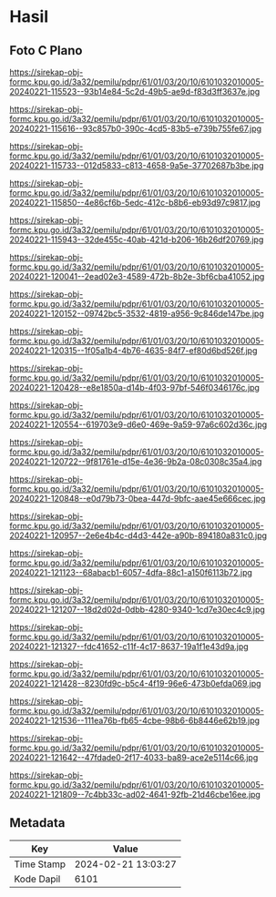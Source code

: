 # Hasil

## Foto C Plano

https://sirekap-obj-formc.kpu.go.id/3a32/pemilu/pdpr/61/01/03/20/10/6101032010005-20240221-115523--93b14e84-5c2d-49b5-ae9d-f83d3ff3637e.jpg

https://sirekap-obj-formc.kpu.go.id/3a32/pemilu/pdpr/61/01/03/20/10/6101032010005-20240221-115616--93c857b0-390c-4cd5-83b5-e739b755fe67.jpg

https://sirekap-obj-formc.kpu.go.id/3a32/pemilu/pdpr/61/01/03/20/10/6101032010005-20240221-115733--012d5833-c813-4658-9a5e-37702687b3be.jpg

https://sirekap-obj-formc.kpu.go.id/3a32/pemilu/pdpr/61/01/03/20/10/6101032010005-20240221-115850--4e86cf6b-5edc-412c-b8b6-eb93d97c9817.jpg

https://sirekap-obj-formc.kpu.go.id/3a32/pemilu/pdpr/61/01/03/20/10/6101032010005-20240221-115943--32de455c-40ab-421d-b206-16b26df20769.jpg

https://sirekap-obj-formc.kpu.go.id/3a32/pemilu/pdpr/61/01/03/20/10/6101032010005-20240221-120041--2ead02e3-4589-472b-8b2e-3bf6cba41052.jpg

https://sirekap-obj-formc.kpu.go.id/3a32/pemilu/pdpr/61/01/03/20/10/6101032010005-20240221-120152--09742bc5-3532-4819-a956-9c846de147be.jpg

https://sirekap-obj-formc.kpu.go.id/3a32/pemilu/pdpr/61/01/03/20/10/6101032010005-20240221-120315--1f05a1b4-4b76-4635-84f7-ef80d6bd526f.jpg

https://sirekap-obj-formc.kpu.go.id/3a32/pemilu/pdpr/61/01/03/20/10/6101032010005-20240221-120428--e8e1850a-d14b-4f03-97bf-546f0346176c.jpg

https://sirekap-obj-formc.kpu.go.id/3a32/pemilu/pdpr/61/01/03/20/10/6101032010005-20240221-120554--619703e9-d6e0-469e-9a59-97a6c602d36c.jpg

https://sirekap-obj-formc.kpu.go.id/3a32/pemilu/pdpr/61/01/03/20/10/6101032010005-20240221-120722--9f81761e-d15e-4e36-9b2a-08c0308c35a4.jpg

https://sirekap-obj-formc.kpu.go.id/3a32/pemilu/pdpr/61/01/03/20/10/6101032010005-20240221-120848--e0d79b73-0bea-447d-9bfc-aae45e666cec.jpg

https://sirekap-obj-formc.kpu.go.id/3a32/pemilu/pdpr/61/01/03/20/10/6101032010005-20240221-120957--2e6e4b4c-d4d3-442e-a90b-894180a831c0.jpg

https://sirekap-obj-formc.kpu.go.id/3a32/pemilu/pdpr/61/01/03/20/10/6101032010005-20240221-121123--68abacb1-6057-4dfa-88c1-a150f6113b72.jpg

https://sirekap-obj-formc.kpu.go.id/3a32/pemilu/pdpr/61/01/03/20/10/6101032010005-20240221-121207--18d2d02d-0dbb-4280-9340-1cd7e30ec4c9.jpg

https://sirekap-obj-formc.kpu.go.id/3a32/pemilu/pdpr/61/01/03/20/10/6101032010005-20240221-121327--fdc41652-c11f-4c17-8637-19a1f1e43d9a.jpg

https://sirekap-obj-formc.kpu.go.id/3a32/pemilu/pdpr/61/01/03/20/10/6101032010005-20240221-121428--8230fd9c-b5c4-4f19-96e6-473b0efda069.jpg

https://sirekap-obj-formc.kpu.go.id/3a32/pemilu/pdpr/61/01/03/20/10/6101032010005-20240221-121536--111ea76b-fb65-4cbe-98b6-6b8446e62b19.jpg

https://sirekap-obj-formc.kpu.go.id/3a32/pemilu/pdpr/61/01/03/20/10/6101032010005-20240221-121642--47fdade0-2f17-4033-ba89-ace2e5114c66.jpg

https://sirekap-obj-formc.kpu.go.id/3a32/pemilu/pdpr/61/01/03/20/10/6101032010005-20240221-121809--7c4bb33c-ad02-4641-92fb-21d46cbe16ee.jpg


## Metadata

| Key        | Value               |
| ---------- | ------------------- |
| Time Stamp | 2024-02-21 13:03:27 |
| Kode Dapil | 6101                |



